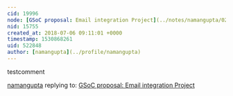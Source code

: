 ```yaml
---
cid: 19996
node: [GSoC proposal: Email integration Project](../notes/namangupta/02-17-2018/gsoc-proposal)
nid: 15755
created_at: 2018-07-06 09:11:01 +0000
timestamp: 1530868261
uid: 522848
author: [namangupta](../profile/namangupta)
---
```


testcomment


[namangupta](../profile/namangupta) replying to: [GSoC proposal: Email integration Project](../notes/namangupta/02-17-2018/gsoc-proposal)

